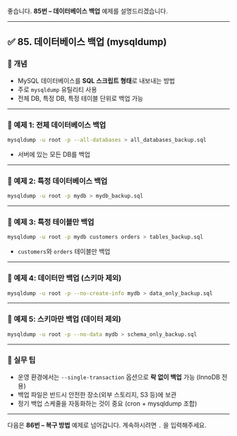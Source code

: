 좋습니다.
**85번 – 데이터베이스 백업** 예제를 설명드리겠습니다.

---

## ✅ 85. 데이터베이스 백업 (mysqldump)

### 📌 개념

* MySQL 데이터베이스를 **SQL 스크립트 형태**로 내보내는 방법
* 주로 `mysqldump` 유틸리티 사용
* 전체 DB, 특정 DB, 특정 테이블 단위로 백업 가능

---

### 📄 예제 1: 전체 데이터베이스 백업

```bash
mysqldump -u root -p --all-databases > all_databases_backup.sql
```

* 서버에 있는 모든 DB를 백업

---

### 📄 예제 2: 특정 데이터베이스 백업

```bash
mysqldump -u root -p mydb > mydb_backup.sql
```

---

### 📄 예제 3: 특정 테이블만 백업

```bash
mysqldump -u root -p mydb customers orders > tables_backup.sql
```

* `customers`와 `orders` 테이블만 백업

---

### 📄 예제 4: 데이터만 백업 (스키마 제외)

```bash
mysqldump -u root -p --no-create-info mydb > data_only_backup.sql
```

---

### 📄 예제 5: 스키마만 백업 (데이터 제외)

```bash
mysqldump -u root -p --no-data mydb > schema_only_backup.sql
```

---

### 🧠 실무 팁

* 운영 환경에서는 `--single-transaction` 옵션으로 **락 없이 백업** 가능 (InnoDB 전용)
* 백업 파일은 반드시 안전한 장소(외부 스토리지, S3 등)에 보관
* 정기 백업 스케줄을 자동화하는 것이 중요 (cron + mysqldump 조합)

---

다음은 **86번 – 복구 방법** 예제로 넘어갑니다.
계속하시려면 `.` 을 입력해주세요.

